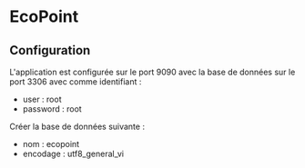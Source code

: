 # EcoPoint

## Configuration

L'application est configurée sur le port 9090 avec la base de données sur le port 3306 avec comme identifiant  :
- user : root
- password : root

Créer la base de données suivante :

- nom : ecopoint
- encodage : utf8_general_vi